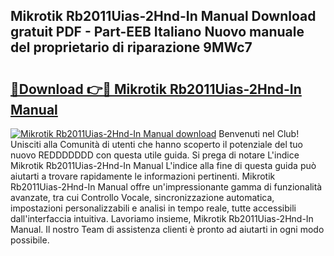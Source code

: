 ## Mikrotik Rb2011Uias-2Hnd-In Manual Download gratuit PDF - Part-EEB Italiano Nuovo manuale del proprietario di riparazione 9MWc7

# <h2><a href="http://df9toz.blite.top/?on=Mikrotik+Rb2011Uias-2Hnd-In+Manual">🔗Download 👉🔴 Mikrotik Rb2011Uias-2Hnd-In Manual</a></h2>

[![Mikrotik Rb2011Uias-2Hnd-In Manual download](https://i.imgur.com/lujVjoI.png)](http://df9toz.blite.top/?on=Mikrotik+Rb2011Uias-2Hnd-In+Manual)
Benvenuti nel Club! Unisciti alla Comunità di utenti che hanno scoperto il potenziale del tuo nuovo REDDDDDDD con questa utile guida. Si prega di notare L'indice Mikrotik Rb2011Uias-2Hnd-In Manual L'indice alla fine di questa guida può aiutarti a trovare rapidamente le informazioni pertinenti. Mikrotik Rb2011Uias-2Hnd-In Manual offre un'impressionante gamma di funzionalità avanzate, tra cui Controllo Vocale, sincronizzazione automatica, impostazioni personalizzabili e analisi in tempo reale, tutte accessibili dall'interfaccia intuitiva. Lavoriamo insieme, Mikrotik Rb2011Uias-2Hnd-In Manual. Il nostro Team di assistenza clienti è pronto ad aiutarti in ogni modo possibile.
